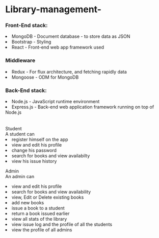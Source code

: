 # Library-management-

<h3>Front-End stack:</h3>
<li>MongoDB - Document database - to store data as JSON</li>
<li>Bootstrap - Styling</li>
<li>React - Front-end web app framework used</li>

<h3>Middleware</h3>
<li>Redux - For flux architecture, and fetching rapidly data</li>
<li>Mongoose - ODM for MongoDB</li>

<h3>Back-End stack:</h3>
<li>Node.js - JavaScript runtime environment</li>
<li>Express.js - Back-end web application framework running on top of Node.js</li>
<br/>
<br/>
Student<br/>
A student can
<li>register himself on the app</li>
<li>view and edit his profile</li>
<li>change his password</li>
<li>search for books and view availabilty</li>
<li>view his issue history</li>
  
Admin<br/>
An admin can
<li>view and edit his profile</li>
<li>search for books and view availability</li>
<li>view, Edit or Delete existing books</li>
<li>add new books</li>
<li>issue a book to a student</li>
<li>return a book issued earlier</li>
<li>view all stats of the library</li>
<li>view issue log and the profile of all the students</li>
<li>view the profile of all admins</li>
